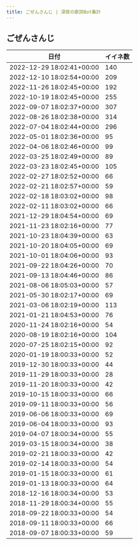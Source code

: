 ```yaml
---
title: ごぜんさんじ | 深夜の歌詞Bot集計
---
```

## ごぜんさんじ

|日付|イイネ数|
|-|-|
|2022-12-29 18:02:41+00:00|140|
|2022-12-10 18:02:54+00:00|209|
|2022-11-26 18:02:45+00:00|192|
|2022-10-19 18:02:45+00:00|255|
|2022-09-07 18:02:37+00:00|307|
|2022-08-26 18:02:38+00:00|314|
|2022-07-04 18:02:44+00:00|296|
|2022-05-01 18:02:36+00:00|95|
|2022-04-06 18:02:46+00:00|99|
|2022-03-25 18:02:49+00:00|89|
|2022-03-23 18:02:45+00:00|105|
|2022-02-27 18:02:52+00:00|66|
|2022-02-21 18:02:57+00:00|59|
|2022-02-18 18:03:02+00:00|98|
|2022-02-11 18:03:02+00:00|66|
|2021-12-29 18:04:54+00:00|69|
|2021-11-23 18:02:16+00:00|77|
|2021-10-23 18:04:39+00:00|63|
|2021-10-20 18:04:05+00:00|69|
|2021-10-01 18:04:06+00:00|93|
|2021-09-22 18:04:26+00:00|70|
|2021-09-13 18:04:46+00:00|86|
|2021-08-06 18:05:03+00:00|57|
|2021-05-30 18:02:17+00:00|69|
|2021-03-06 18:02:19+00:00|113|
|2021-01-21 18:04:53+00:00|76|
|2020-11-24 18:02:16+00:00|54|
|2020-08-19 18:02:16+00:00|104|
|2020-07-25 18:02:15+00:00|92|
|2020-01-19 18:00:33+00:00|52|
|2019-12-30 18:00:33+00:00|44|
|2019-11-29 18:00:33+00:00|28|
|2019-11-20 18:00:33+00:00|42|
|2019-10-15 18:00:33+00:00|66|
|2019-09-11 18:00:33+00:00|56|
|2019-06-06 18:00:33+00:00|69|
|2019-06-04 18:00:33+00:00|93|
|2019-04-07 18:00:34+00:00|55|
|2019-03-15 18:00:34+00:00|38|
|2019-02-21 18:00:33+00:00|42|
|2019-02-14 18:00:33+00:00|54|
|2019-01-15 18:00:33+00:00|61|
|2019-01-13 18:00:33+00:00|64|
|2018-12-16 18:00:34+00:00|53|
|2018-11-29 18:00:34+00:00|55|
|2018-09-22 18:00:33+00:00|54|
|2018-09-11 18:00:33+00:00|66|
|2018-09-07 18:00:33+00:00|59|
